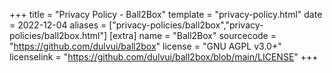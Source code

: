 +++
title = "Privacy Policy - Ball2Box"
template = "privacy-policy.html"
date = 2022-12-04
aliases = ["privacy-policies/ball2box","privacy-policies/ball2box.html"]
[extra]
name = "Ball2Box"
sourcecode = "https://github.com/dulvui/ball2box"
license = "GNU AGPL v3.0+"
licenselink = "https://github.com/dulvui/ball2box/blob/main/LICENSE"
+++